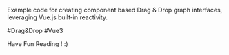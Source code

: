 Example code for creating component based Drag & Drop graph interfaces, leveraging Vue.js built-in reactivity.
 
#Drag&Drop #Vue3

Have Fun Reading ! :)

